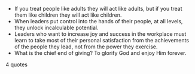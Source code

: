  - If you treat people like adults they will act like adults, but if you treat them like children they will act like children.
 - When leaders put control into the hands of their people, at all levels, they unlock incalculable potential.
 - Leaders who want to increase joy and success in the workplace must learn to take most of their personal satisfaction from the achievements of the people they lead, not from the power they exercise.
 - What is the chief end of giving? To glorify God and enjoy Him forever.

4 quotes